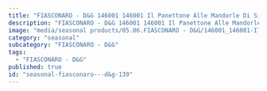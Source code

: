 ```yaml
---
title: "FIASCONARO - D&G 146001 146001 Il Panettone Alle Mandorle Di Sicilia"
description: "FIASCONARO - D&G 146001 146001 Il Panettone Alle Mandorle Di Sicilia"
image: "media/seasonal products/05.06.FIASCONARO - D&G/146001_146001-Il-panettone-alle-mandorle-di-Sicilia.jpg"
category: "seasonal"
subcategory: "FIASCONARO - D&G"
tags:
  - "FIASCONARO - D&G"
published: true
id: "seasonal-fiasconaro---d&g-139"
---
```

